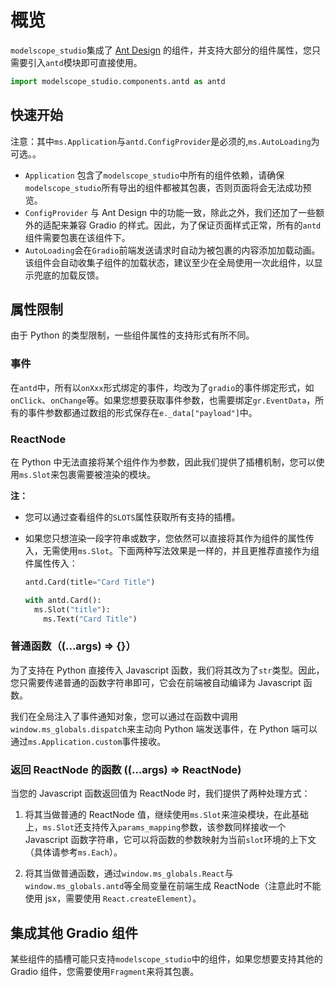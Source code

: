 # 概览

`modelscope_studio`集成了 [Ant Design](https://ant.design/) 的组件，并支持大部分的组件属性，您只需要引入`antd`模块即可直接使用。

```python
import modelscope_studio.components.antd as antd
```

## 快速开始

<demo name="quick_start"></demo>

注意：其中`ms.Application`与`antd.ConfigProvider`是必须的,`ms.AutoLoading`为可选。。

- `Application` 包含了`modelscope_studio`中所有的组件依赖，请确保`modelscope_studio`所有导出的组件都被其包裹，否则页面将会无法成功预览。
- `ConfigProvider` 与 Ant Design 中的功能一致，除此之外，我们还加了一些额外的适配来兼容 Gradio 的样式。因此，为了保证页面样式正常，所有的`antd`组件需要包裹在该组件下。
- `AutoLoading`会在`Gradio`前端发送请求时自动为被包裹的内容添加加载动画。该组件会自动收集子组件的加载状态，建议至少在全局使用一次此组件，以显示兜底的加载反馈。

## 属性限制

由于 Python 的类型限制，一些组件属性的支持形式有所不同。

### 事件

在`antd`中，所有以`onXxx`形式绑定的事件，均改为了`gradio`的事件绑定形式，如`onClick`、`onChange`等。如果您想要获取事件参数，也需要绑定`gr.EventData`，所有的事件参数都通过数组的形式保存在`e._data["payload"]`中。

<demo name="limit_event"></demo>

### ReactNode

在 Python 中无法直接将某个组件作为参数，因此我们提供了插槽机制，您可以使用`ms.Slot`来包裹需要被渲染的模块。

<demo name="limit_react_node"></demo>

**注：**

- 您可以通过查看组件的`SLOTS`属性获取所有支持的插槽。
- 如果您只想渲染一段字符串或数字，您依然可以直接将其作为组件的属性传入，无需使用`ms.Slot`。下面两种写法效果是一样的，并且更推荐直接作为组件属性传入：

  ```python
  antd.Card(title="Card Title")

  with antd.Card():
    ms.Slot("title"):
      ms.Text("Card Title")
  ```

### 普通函数（(...args) => {}）

为了支持在 Python 直接传入 Javascript 函数，我们将其改为了`str`类型。因此，您只需要传递普通的函数字符串即可，它会在前端被自动编译为 Javascript 函数。

<demo name="limit_function"></demo>

我们在全局注入了事件通知对象，您可以通过在函数中调用`window.ms_globals.dispatch`来主动向 Python 端发送事件，在 Python 端可以通过`ms.Application.custom`事件接收。

<demo name="limit_function_with_event"></demo>

### 返回 ReactNode 的函数 ((...args) => ReactNode)

当您的 Javascript 函数返回值为 ReactNode 时，我们提供了两种处理方式：

1. 将其当做普通的 ReactNode 值，继续使用`ms.Slot`来渲染模块，在此基础上，`ms.Slot`还支持传入`params_mapping`参数，该参数同样接收一个 Javascript 函数字符串，它可以将函数的参数映射为当前`slot`环境的上下文（具体请参考`ms.Each`）。

<demo name="limit_react_node_function_by_slot"></demo>

2. 将其当做普通函数，通过`window.ms_globals.React`与`window.ms_globals.antd`等全局变量在前端生成 ReactNode（注意此时不能使用 jsx，需要使用 `React.createElement`）。

<demo name="limit_react_node_function_by_function"></demo>

## 集成其他 Gradio 组件

某些组件的插槽可能只支持`modelscope_studio`中的组件，如果您想要支持其他的 Gradio 组件，您需要使用`Fragment`来将其包裹。

<demo name="integrate_other_components"></demo>
